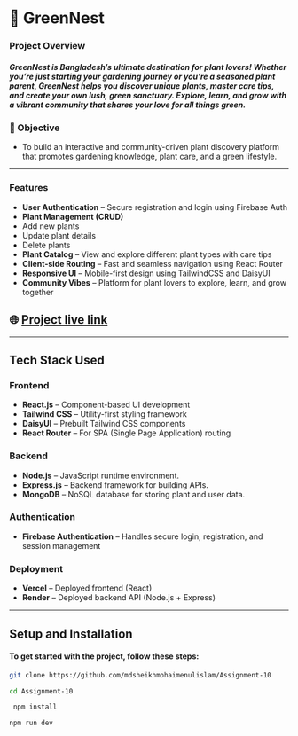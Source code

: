 
# 🌿 GreenNest

### Project Overview

##### GreenNest is Bangladesh’s ultimate destination for plant lovers! Whether you’re just starting your gardening journey or you’re a seasoned plant parent, GreenNest helps you discover unique plants, master care tips, and create your own lush, green sanctuary. Explore, learn, and grow with a vibrant community that shares your love for all things green.


### 📌 Objective
- To build an interactive and community-driven plant discovery platform that promotes gardening knowledge, plant care, and a green lifestyle.

---

### Features

-  **User Authentication** – Secure registration and login using Firebase Auth  
-  **Plant Management (CRUD)**  
  -  Add new plants  
  -  Update plant details  
  -  Delete plants  
-  **Plant Catalog** – View and explore different plant types with care tips  
-  **Client-side Routing** – Fast and seamless navigation using React Router  
-  **Responsive UI** – Mobile-first design using TailwindCSS and DaisyUI  
-  **Community Vibes** – Platform for plant lovers to explore, learn, and grow together
 
 ## 🌐 [Project live link](https://greennest-dd0be.web.app/)

---

##  Tech Stack Used

###  Frontend
- **React.js** – Component-based UI development  
- **Tailwind CSS** – Utility-first styling framework  
- **DaisyUI** – Prebuilt Tailwind CSS components  
- **React Router** – For SPA (Single Page Application) routing  

###  Backend
- **Node.js** – JavaScript runtime environment. 
- **Express.js** – Backend framework for building APIs.  
- **MongoDB** – NoSQL database for storing plant and user data.

###  Authentication
- **Firebase Authentication** – Handles secure login, registration, and session management

###  Deployment
- **Vercel** – Deployed frontend (React)  
- **Render** – Deployed backend API (Node.js + Express)

---

## Setup and Installation
#### To get started with the project, follow these steps:

```bash
git clone https://github.com/mdsheikhmohaimenulislam/Assignment-10

```

```bash
cd Assignment-10

```

```bash
 npm install

```


```bash
npm run dev

```
